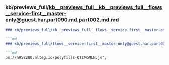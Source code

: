 ### kb/previews_full/kb__previews_full__kb__previews_full__flows__service-first__master-only@guest.har.part090.md.part002.md.md

```md
### kb/previews_full/kb__previews_full__flows__service-first__master-only@guest.har.part090.md.part002.md

```md
### kb/previews_full/flows__service-first__master-only@guest.har.part090.md (part 002)

```md
ps://n958200.alteg.io/polyfills-QTIMGMLN.js",
                    
```

```

```

```
